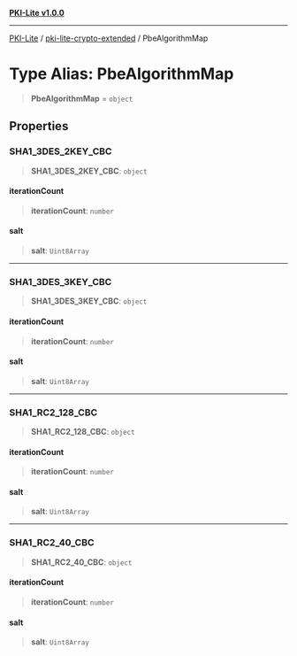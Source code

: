 [**PKI-Lite v1.0.0**](../../README.md)

---

[PKI-Lite](../../README.md) / [pki-lite-crypto-extended](../README.md) / PbeAlgorithmMap

# Type Alias: PbeAlgorithmMap

> **PbeAlgorithmMap** = `object`

## Properties

### SHA1_3DES_2KEY_CBC

> **SHA1_3DES_2KEY_CBC**: `object`

#### iterationCount

> **iterationCount**: `number`

#### salt

> **salt**: `Uint8Array`

---

### SHA1_3DES_3KEY_CBC

> **SHA1_3DES_3KEY_CBC**: `object`

#### iterationCount

> **iterationCount**: `number`

#### salt

> **salt**: `Uint8Array`

---

### SHA1_RC2_128_CBC

> **SHA1_RC2_128_CBC**: `object`

#### iterationCount

> **iterationCount**: `number`

#### salt

> **salt**: `Uint8Array`

---

### SHA1_RC2_40_CBC

> **SHA1_RC2_40_CBC**: `object`

#### iterationCount

> **iterationCount**: `number`

#### salt

> **salt**: `Uint8Array`
